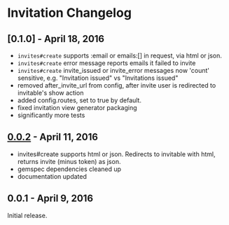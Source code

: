 # Invitation Changelog

## [0.1.0] - April 18, 2016

* `invites#create` supports :email or emails:[] in request, via html or json.
* `invites#create` error message reports emails it failed to invite
* `invites#create` invite_issued or invite_error messages now 'count' sensitive, e.g. "Invitation issued" vs "Invitations issued"
* removed after_invite_url from config, after invite user is redirected to invitable's show action
* added config.routes, set to true by default.
* fixed invitation view generator packaging
* significantly more tests

[0.0.3]: https://github.com/tomichj/invitation/compare/0.0.2...0.1.0


## [0.0.2] - April 11, 2016

* invites#create supports html or json. Redirects to invitable with html, returns invite (minus token) as json.
* gemspec dependencies cleaned up
* documentation updated

[0.0.2]: https://github.com/tomichj/invitation/compare/0.0.1...0.0.2


## 0.0.1 - April 9, 2016

Initial release.